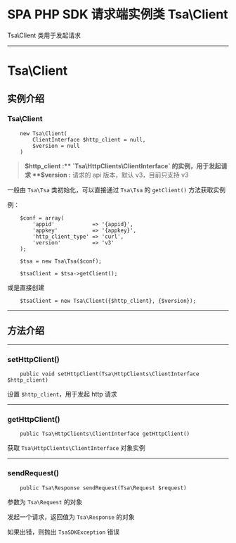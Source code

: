 # SPA PHP SDK 请求端实例类 Tsa\Client

Tsa\Client 类用于发起请求

---

# Tsa\Client

## 实例介绍

### Tsa\Client

```
    new Tsa\Client(
        ClientInterface $http_client = null, 
        $version = null
    )
```

> **$http_client :** `Tsa\HttpClients\ClientInterface` 的实例，用于发起请求
> **$version :** 请求的 api 版本，默认 v3，目前只支持 v3



一般由 `Tsa\Tsa` 类初始化，可以直接通过 `Tsa\Tsa` 的 `getClient()` 方法获取实例

例：

```
    $conf = array(
        'appid'            => '{appid}',
        'appkey'           => '{appkey}',
        'http_client_type' => 'curl',
        'version'          => 'v3'
    );

    $tsa = new Tsa\Tsa($conf);

    $tsaClient = $tsa->getClient();
```

或是直接创建

```
    $tsaClient = new Tsa\Client({$http_client}, {$version});
```

---

## 方法介绍

---

### setHttpClient()

```
    public void setHttpClient(Tsa\HttpClients\ClientInterface $http_client)
```

设置 `$http_client`，用于发起 http 请求

---

### getHttpClient()

```
    public Tsa\HttpClients\ClientInterface getHttpClient()
```

获取 `Tsa\HttpClients\ClientInterface` 对象实例

---

### sendRequest()

```
    public Tsa\Response sendRequest(Tsa\Request $request)
```

参数为 `Tsa\Request` 的对象

发起一个请求，返回值为 `Tsa\Response` 的对象

如果出错，则抛出 `TsaSDKException` 错误

